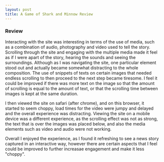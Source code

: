 ```yaml
---
layout: post
title: A Game of Shark and Minnow Review
---
```

### Review

Interacting with the site was interesting in terms of the use of media, such as a combination of audio, photography and video used to tell the story.
Scrolling through the site and engaging with the multiple media made it feel as if I were apart of the story, hearing the sounds and seeing the surroundings.
Although as I was navigating the site, one particular element stood out and actually became somewhat distracting to the whole composition. The use of snippets of texts on certain images that needed endless scrolling to then proceed to the next step became tiresome.
I feel it could be improved if there was more text on the image so that the amount of scrolling is equal to the amount of text, or that the scrolling time between images is kept at the same duration.

I then viewed the site on safari (after chrome), and on this browser, it started to seem choppy, load times for the video were jumpy and delayed and the overall experience was distracting.
Viewing the site on a mobile device was a different experience, as the scrolling effect was not as strong, the text that is over the images was placed below, and also the media elements such as video and audio were not working.

Overall I enjoyed the experience, as I found it refreshing to see a news story captured in an interactive way, however there are certain aspects that I feel could be improved to further increasae engagement and make it less "choppy".
